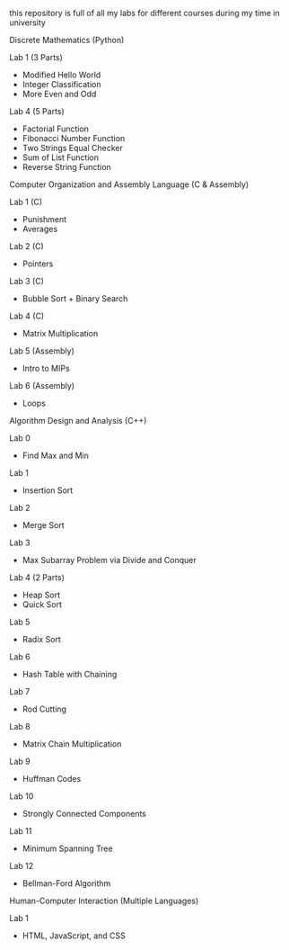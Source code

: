 this repository is full of all my labs for different courses during my time in university

Discrete Mathematics (Python)

Lab 1 (3 Parts)
* Modified Hello World
* Integer Classification
* More Even and Odd

Lab 4 (5 Parts)
* Factorial Function
* Fibonacci Number Function
* Two Strings Equal Checker
* Sum of List Function
* Reverse String Function

Computer Organization and Assembly Language (C & Assembly)

Lab 1 (C)
* Punishment
* Averages

Lab 2 (C)
* Pointers

Lab 3 (C)
* Bubble Sort + Binary Search

Lab 4 (C)
* Matrix Multiplication

Lab 5 (Assembly)
* Intro to MIPs

Lab 6 (Assembly)
* Loops

Algorithm Design and Analysis (C++)

Lab 0
* Find Max and Min

Lab 1
* Insertion Sort

Lab 2
* Merge Sort

Lab 3
* Max Subarray Problem via Divide and Conquer

Lab 4 (2 Parts)
* Heap Sort
* Quick Sort

Lab 5
* Radix Sort

Lab 6
* Hash Table with Chaining

Lab 7
* Rod Cutting

Lab 8
* Matrix Chain Multiplication

Lab 9
* Huffman Codes

Lab 10
* Strongly Connected Components

Lab 11
* Minimum Spanning Tree

Lab 12
* Bellman-Ford Algorithm

Human-Computer Interaction (Multiple Languages)

Lab 1
* HTML, JavaScript, and CSS
